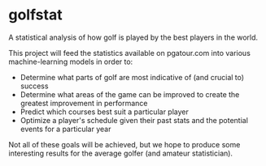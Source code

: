 # golfstat
A statistical analysis of how golf is played by the best players in the world.

This project will feed the statistics available on pgatour.com into various machine-learning models in order to:
- Determine what parts of golf are most indicative of (and crucial to) success
- Determine what areas of the game can be improved to create the greatest improvement in performance
- Predict which courses best suit a particular player
- Optimize a player's schedule given their past stats and the potential events for a particular year

Not all of these goals will be achieved, but we hope to produce some interesting results for the average golfer (and amateur statistician).
